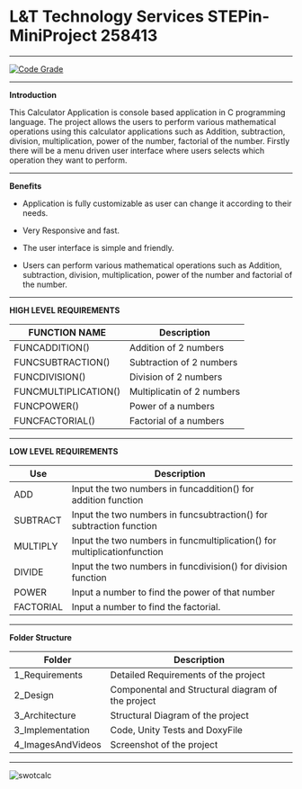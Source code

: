 # L&T Technology Services STEPin-MiniProject 258413
------------------------------------------------------------------------------------------------------------------------------------------------------------------

[![Code Grade](<https://www.code-inspector.com/project/21411/status/svg>)](<https://frontend.code-inspector.com/project/21411/dashboard>)

----------------------------------------------------------------------------------------------------------------------------------------------------------------------

**Introduction**

This Calculator Application is console based application in C programming language. The project allows the users to perform various mathematical operations using this calculator applications such as Addition, subtraction, division, multiplication, power of the number, factorial of the number. Firstly there will be a menu driven user interface where users selects which operation they want to perform.

-------------------------------------------------------------------------------------------------------------------------------------------------------

**Benefits**

- Application is fully customizable as user can change it according to their needs.

- Very Responsive and fast.

- The user interface is simple and friendly.

- Users can perform various mathematical operations such as Addition, subtraction, division, multiplication, power of the number and factorial of the number.
---------------------------------------------------------------------------------------------------------------------------------------------------------------

**HIGH LEVEL REQUIREMENTS**

FUNCTION NAME       |   Description 
---------------	    | ----------------------------  
FUNCADDITION()	    |   Addition of 2 numbers
FUNCSUBTRACTION()   |   Subtraction of 2 numbers
FUNCDIVISION()	    |   Division of 2 numbers
FUNCMULTIPLICATION()|   Multiplicatin of 2 numbers
FUNCPOWER()	        |   Power of a numbers
FUNCFACTORIAL()     |   Factorial of a numbers

------------------------------------------------------------------------------------------------------------


**LOW LEVEL REQUIREMENTS**

Use         |Description
----------- |--------------------------------------------------------------------------
ADD         |Input the two numbers in funcaddition() for addition function		       
SUBTRACT    |Input the two numbers in funcsubtraction() for subtraction function	   
MULTIPLY    |Input the two numbers in funcmultiplication() for multiplicationfunction
DIVIDE      |Input the two numbers in funcdivision() for division function           
POWER       |Input a number to find the power of that number                         
FACTORIAL   |Input a number to find the factorial.                                   

--------------------------------------------------------------------------------------------------------------------------------



**Folder Structure**

Folder                |      Description
-----------------     |    ---------------------------------------------------
1_Requirements	      |     Detailed Requirements of the project
2_Design	            |     Componental and Structural diagram of the project
3_Architecture        |     Structural Diagram of the project
3_Implementation	    |     Code, Unity Tests and DoxyFile
4_ImagesAndVideos     |     Screenshot of the project	    






-----------------------------------------------------------------------------------------------------------------------------------------------------------


![swotcalc](https://user-images.githubusercontent.com/53489451/114977397-39b6b600-9ea5-11eb-93d5-1f1aa027f7f2.jpg)


